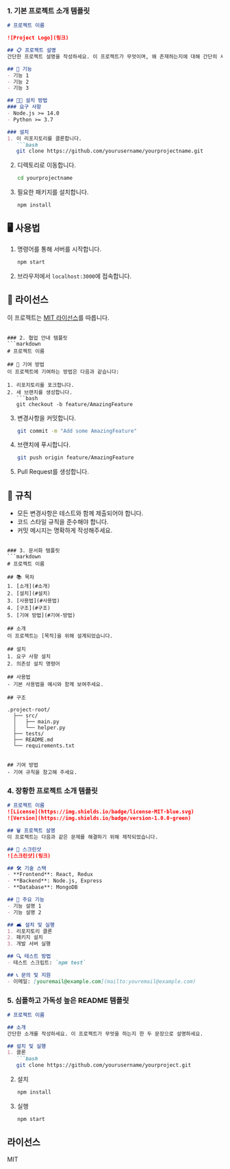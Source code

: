 ### 1. 기본 프로젝트 소개 템플릿
```markdown
# 프로젝트 이름

![Project Logo](링크)

## 📋 프로젝트 설명
간단한 프로젝트 설명을 작성하세요. 이 프로젝트가 무엇이며, 왜 존재하는지에 대해 간단히 서술합니다.

## 🚀 기능
- 기능 1
- 기능 2
- 기능 3

## 💁️‍💻 설치 방법
### 요구 사항
- Node.js >= 14.0
- Python >= 3.7

### 설치
1. 이 리포지토리를 클론합니다.
   ```bash
   git clone https://github.com/yourusername/yourprojectname.git
   ```
2. 디렉토리로 이동합니다.
   ```bash
   cd yourprojectname
   ```
3. 필요한 패키지를 설치합니다.
   ```bash
   npm install
   ```

## 🖥️ 사용법
1. 명령어를 통해 서버를 시작합니다.
   ```bash
   npm start
   ```
2. 브라우저에서 `localhost:3000`에 접속합니다.

## 📄 라이선스
이 프로젝트는 [MIT 라이선스](링크)를 따릅니다.
```

### 2. 협업 안내 템플릿
```markdown
# 프로젝트 이름

## 🤝 기여 방법
이 프로젝트에 기여하는 방법은 다음과 같습니다:

1. 리포지토리를 포크합니다.
2. 새 브랜치를 생성합니다.
   ```bash
   git checkout -b feature/AmazingFeature
   ```
3. 변경사항을 커밋합니다.
   ```bash
   git commit -m "Add some AmazingFeature"
   ```
4. 브랜치에 푸시합니다.
   ```bash
   git push origin feature/AmazingFeature
   ```
5. Pull Request를 생성합니다.

## 📜 규칙
- 모든 변경사항은 테스트와 함께 제출되어야 합니다.
- 코드 스타일 규칙을 준수해야 합니다.
- 커밋 메시지는 명확하게 작성해주세요.
```

### 3. 문서화 템플릿
```markdown
# 프로젝트 이름

## 📚 목차
1. [소개](#소개)
2. [설치](#설치)
3. [사용법](#사용법)
4. [구조](#구조)
5. [기여 방법](#기여-방법)

## 소개
이 프로젝트는 [목적]을 위해 설계되었습니다.

## 설치
1. 요구 사항 설치
2. 의존성 설치 명령어

## 사용법
- 기본 사용법을 예시와 함께 보여주세요.

## 구조

.project-root/
  ├── src/
  │   ├── main.py
  │   └── helper.py
  ├── tests/
  ├── README.md
  └── requirements.txt
  

## 기여 방법
- 기여 규칙을 참고해 주세요.
```

### 4. 장황한 프로젝트 소개 템플릿
```markdown
# 프로젝트 이름
![License](https://img.shields.io/badge/license-MIT-blue.svg)
![Version](https://img.shields.io/badge/version-1.0.0-green)

## 🗑️ 프로젝트 설명
이 프로젝트는 다음과 같은 문제를 해결하기 위해 제작되었습니다.

## 🎨 스크린샷
![스크린샷](링크)

## 🛠️ 기술 스택
- **Frontend**: React, Redux
- **Backend**: Node.js, Express
- **Database**: MongoDB

## 🎉 주요 기능
- 기능 설명 1
- 기능 설명 2

## 🛋 설치 및 실행
1. 리포지토리 클론
2. 패키지 설치
3. 개발 서버 실행

## 🔍 테스트 방법
- 테스트 스크립트: `npm test`

## 📞 문의 및 지원
- 이메일: [youremail@example.com](mailto:youremail@example.com)
```

### 5. 심플하고 가독성 높은 README 템플릿
```markdown
# 프로젝트 이름

## 소개
간단한 소개를 작성하세요. 이 프로젝트가 무엇을 하는지 한 두 문장으로 설명하세요.

## 설치 및 실행
1. 클론
   ```bash
   git clone https://github.com/yourusername/yourproject.git
   ```
2. 설치
   ```bash
   npm install
   ```
3. 실행
   ```bash
   npm start
   ```

## 라이선스
MIT
